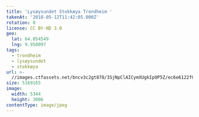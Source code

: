 ```yaml
---
title: 'Lysøysundet Stokkøya Trondheim '
takenAt: '2018-05-12T11:42:05.000Z'
rotation: 0
license: CC BY-ND 3.0
geo:
  lat: 64.054549
  lng: 9.950097
tags:
  - trondheim
  - lysøysundet
  - stokkøya
url: >-
  //images.ctfassets.net/bncv3c2gt878/3SjNpClAICymXUgkIpOP5Z/ec6e6122f03d8ce6d12b16942191012f/lysysundet-stokkya-trondheim_41362723364_o
size: 5169165
image:
  width: 5344
  height: 3006
contentType: image/jpeg
---
```


